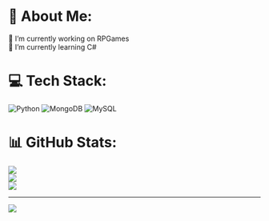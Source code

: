 # 💫 About Me:
🔭 I’m currently working on RPGames<br>🌱 I’m currently learning C#


# 💻 Tech Stack:
![Python](https://img.shields.io/badge/python-3670A0?style=for-the-badge&logo=python&logoColor=ffdd54) ![MongoDB](https://img.shields.io/badge/MongoDB-%234ea94b.svg?style=for-the-badge&logo=mongodb&logoColor=white) ![MySQL](https://img.shields.io/badge/mysql-4479A1.svg?style=for-the-badge&logo=mysql&logoColor=white)
# 📊 GitHub Stats:
![](https://github-readme-stats.vercel.app/api?username=Arshia&theme=dark&hide_border=false&include_all_commits=false&count_private=false)<br/>
![](https://github-readme-streak-stats.herokuapp.com/?user=Arshia&theme=dark&hide_border=false)<br/>
![](https://github-readme-stats.vercel.app/api/top-langs/?username=Arshia&theme=dark&hide_border=false&include_all_commits=false&count_private=false&layout=compact)

---
[![](https://visitcount.itsvg.in/api?id=Arshia&icon=0&color=0)](https://visitcount.itsvg.in)

<!-- Proudly created with GPRM ( https://gprm.itsvg.in ) -->
